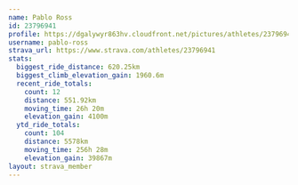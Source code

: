 ```yaml
---
name: Pablo Ross
id: 23796941
profile: https://dgalywyr863hv.cloudfront.net/pictures/athletes/23796941/14615399/1/large.jpg
username: pablo-ross
strava_url: https://www.strava.com/athletes/23796941
stats:
  biggest_ride_distance: 620.25km
  biggest_climb_elevation_gain: 1960.6m
  recent_ride_totals:
    count: 12
    distance: 551.92km
    moving_time: 26h 20m
    elevation_gain: 4100m
  ytd_ride_totals:
    count: 104
    distance: 5578km
    moving_time: 256h 28m
    elevation_gain: 39867m
layout: strava_member
--- 
```

